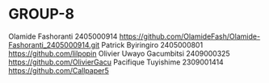 # GROUP-8
Olamide Fashoranti 2405000914 https://github.com/OlamideFash/Olamide-Fashoranti_2405000914.git
Patrick Byiringiro 2405000801 https://github.com/lilpopin
Olivier Uwayo Gacumbitsi 2409000325 https://github.com/OlivierGacu
Pacifique Tuyishime 2309001414 https://github.com/Callpaper5
